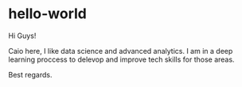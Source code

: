 # hello-world

Hi Guys!

Caio here, I like data science and advanced analytics. I am in a deep learning proccess to delevop and improve tech skills for those areas.

Best regards.
